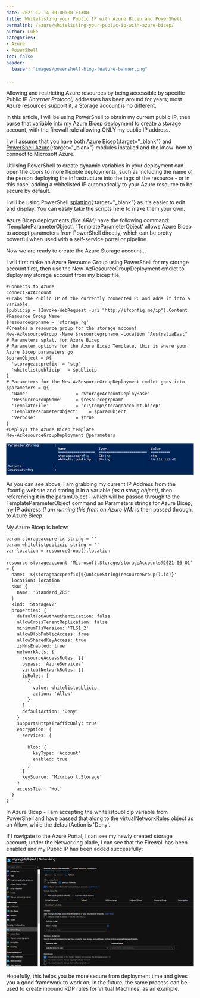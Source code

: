 ```yaml
---
date: 2021-12-14 00:00:00 +1300
title: Whitelisting your Public IP with Azure Bicep and PowerShell
permalink: /azure/whitelisting-your-public-ip-with-azure-bicep/
author: Luke
categories:
- Azure
- PowerShell
toc: false
header:
  teaser: "images/powershell-blog-feature-banner.png"

---
```

Allowing and restricting Azure resources by being accessible by specific Public IP _(Internet Protocol)_ addresses has been around for years; most Azure resources support it, a Storage account is no different.

In this article, I will be using PowerShell to obtain my current public IP, then parse that variable into my Azure Bicep deployment to create a storage account, with the firewall rule allowing ONLY my public IP address.

I will assume that you have both [Azure Bicep](https://learn.microsoft.com/en-us/azure/azure-resource-manager/bicep/install?WT.mc_id=AZ-MVP-5004796#windows "Azure Bicep - Install"){:target="_blank"} and [PowerShell Azure](https://learn.microsoft.com/en-us/powershell/azure/install-az-ps?WT.mc_id=AZ-MVP-5004796 "PowerShell - Azure"){:target="_blank"} modules installed and the know-how to connect to Microsoft Azure.

Utilising PowerShell to create dynamic variables in your deployment can open the doors to more flexible deployments, such as including the name of the person deploying the infrastructure into the tags of the resource - or in this case, adding a whitelisted IP automatically to your Azure resource to be secure by default.

I will be using PowerShell [splatting](https://learn.microsoft.com/en-us/powershell/module/microsoft.powershell.core/about/about_splatting?view=powershell-7.2&WT.mc_id=AZ-MVP-5004796 "Splatting"){:target="_blank"} as it's easier to edit and display. You can easily take the scripts here to make them your own.

Azure Bicep deployments *(like ARM)* have the following command: 'TemplateParameterObject'. 'TemplateParameterObject' allows Azure Bicep to accept parameters from PowerShell directly, which can be pretty powerful when used with a self-service portal or pipeline.

Now we are ready to create the Azure Storage account...

I will first make an Azure Resource Group using PowerShell for my storage account first, then use the New-AzResourceGroupDeployment cmdlet to deploy my storage account from my bicep file.

    #Connects to Azure
    Connect-AzAccount
    #Grabs the Public IP of the currently connected PC and adds it into a variable.
    $publicip = (Invoke-WebRequest -uri "http://ifconfig.me/ip").Content
    #Resource Group Name
    $resourcegrpname = 'storage_rg'
    #Creates a resource group for the storage account
    New-AzResourceGroup -Name $resourcegrpname -Location "AustraliaEast"
    # Parameters splat, for Azure Bicep
    # Parameter options for the Azure Bicep Template, this is where your Azure Bicep parameters go
    $paramObject = @{
      'storageaccprefix' = 'stg'
      'whitelistpublicip'  = $publicip
    }
    # Parameters for the New-AzResourceGroupDeployment cmdlet goes into.
    $parameters = @{
      'Name'                  = 'StorageAccountDeployBase'
      'ResourceGroupName'     = $resourcegrpname 
      'TemplateFile'          = 'c:\temp\storageaccount.bicep'
      'TemplateParameterObject'    = $paramObject
      'Verbose'               = $true
    }
    #Deploys the Azure Bicep template
    New-AzResourceGroupDeployment @parameters

![Azure Bicep - Parameter](/uploads/storageaccount_publicip.png "Azure Bicep - Parameter")

As you can see above, I am grabbing my current IP Address from the ifconfig website and storing it in a variable *(as a string object)*, then referencing it in the paramObject - which will be passed through to the TemplateParameterObject command as Parameters strings for Azure Bicep, my IP address _(I am running this from an Azure VM)_ is then passed through, to Azure Bicep.

My Azure Bicep is below:

    param storageaccprefix string = ''
    param whitelistpublicip string = ''
    var location = resourceGroup().location
    
    resource storageaccount 'Microsoft.Storage/storageAccounts@2021-06-01' = {
      name: '${storageaccprefix}${uniqueString(resourceGroup().id)}'
      location: location
      sku: {
        name: 'Standard_ZRS'
      }
      kind: 'StorageV2'
      properties: {
        defaultToOAuthAuthentication: false
        allowCrossTenantReplication: false
        minimumTlsVersion: 'TLS1_2'
        allowBlobPublicAccess: true
        allowSharedKeyAccess: true
        isHnsEnabled: true
        networkAcls: {
          resourceAccessRules: []
          bypass: 'AzureServices'
          virtualNetworkRules: []
          ipRules: [
            {
              value: whitelistpublicip
              action: 'Allow'
            }
          ]
          defaultAction: 'Deny'
        }
        supportsHttpsTrafficOnly: true
        encryption: {
          services: {
      
            blob: {
              keyType: 'Account'
              enabled: true
            }
          }
          keySource: 'Microsoft.Storage'
        }
        accessTier: 'Hot'
      }
    }

In Azure Bicep - I am accepting the whitelistpublicip variable from PowerShell and have passed that along to the virtualNetworkRules object as an Allow, while the defaultAction is 'Deny'.

If I navigate to the Azure Portal, I can see my newly created storage account; under the Networking blade, I can see that the Firewall has been enabled and my Public IP has been added successfully:

![Azure Storage Account - Network](/uploads/storageaccount_firewall.png "Azure Storage Account - Network")

Hopefully, this helps you be more secure from deployment time and gives you a good framework to work on; in the future, the same process can be used to create inbound RDP rules for Virtual Machines, as an example.

